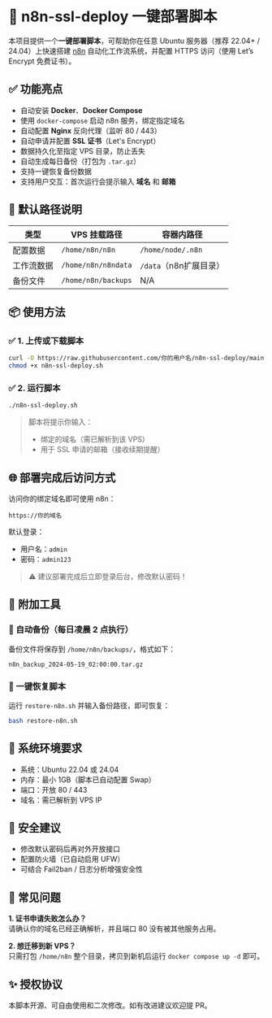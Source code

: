 # 🚀 n8n-ssl-deploy 一键部署脚本

本项目提供一个**一键部署脚本**，可帮助你在任意 Ubuntu 服务器（推荐 22.04+ / 24.04）上快速搭建 [n8n](https://n8n.io) 自动化工作流系统，并配置 HTTPS 访问（使用 Let’s Encrypt 免费证书）。

## ✅ 功能亮点

- 自动安装 **Docker**、**Docker Compose**
- 使用 `docker-compose` 启动 n8n 服务，绑定指定域名
- 自动配置 **Nginx** 反向代理（监听 80 / 443）
- 自动申请并配置 **SSL 证书**（Let's Encrypt）
- 数据持久化至指定 VPS 目录，防止丢失
- 自动生成每日备份（打包为 `.tar.gz`）
- 支持一键恢复备份数据
- 支持用户交互：首次运行会提示输入 **域名** 和 **邮箱**

## 📁 默认路径说明

| 类型       | VPS 挂载路径            | 容器内路径              |
|------------|-------------------------|--------------------------|
| 配置数据   | `/home/n8n/n8n`         | `/home/node/.n8n`        |
| 工作流数据 | `/home/n8n/n8ndata`     | `/data`（n8n扩展目录）   |
| 备份文件   | `/home/n8n/backups`     | N/A                      |

## 📦 使用方法

### ✅ 1. 上传或下载脚本

```bash
curl -O https://raw.githubusercontent.com/你的用户名/n8n-ssl-deploy/main/n8n-ssl-deploy.sh
chmod +x n8n-ssl-deploy.sh
```

### ✅ 2. 运行脚本

```bash
./n8n-ssl-deploy.sh
```

> 脚本将提示你输入：
> - 绑定的域名（需已解析到该 VPS）
> - 用于 SSL 申请的邮箱（接收续期提醒）

## 🌐 部署完成后访问方式

访问你的绑定域名即可使用 n8n：

```
https://你的域名
```

默认登录：

- 用户名：`admin`
- 密码：`admin123`

> ⚠️ 建议部署完成后立即登录后台，修改默认密码！

## 🧩 附加工具

### 🔁 自动备份（每日凌晨 2 点执行）

备份文件将保存到 `/home/n8n/backups/`，格式如下：

```
n8n_backup_2024-05-19_02:00:00.tar.gz
```

### 🔄 一键恢复脚本

运行 `restore-n8n.sh` 并输入备份路径，即可恢复：

```bash
bash restore-n8n.sh
```

## 🧱 系统环境要求

- 系统：Ubuntu 22.04 或 24.04
- 内存：最小 1GB（脚本已自动配置 Swap）
- 端口：开放 80 / 443
- 域名：需已解析到 VPS IP

## 🔐 安全建议

- 修改默认密码后再对外开放接口
- 配置防火墙（已自动启用 UFW）
- 可结合 Fail2ban / 日志分析增强安全性

## 💬 常见问题

**1. 证书申请失败怎么办？**  
请确认你的域名已经正确解析，并且端口 80 没有被其他服务占用。

**2. 想迁移到新 VPS？**  
只需打包 `/home/n8n` 整个目录，拷贝到新机后运行 `docker compose up -d` 即可。

## ✨ 授权协议

本脚本开源、可自由使用和二次修改。如有改进建议欢迎提 PR。
